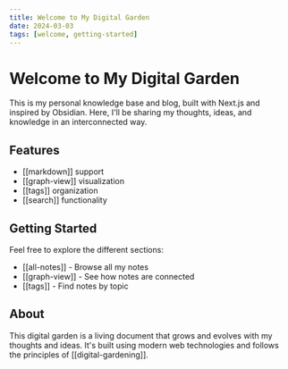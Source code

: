 ```yaml
---
title: Welcome to My Digital Garden
date: 2024-03-03
tags: [welcome, getting-started]
---
```


# Welcome to My Digital Garden

This is my personal knowledge base and blog, built with Next.js and inspired by Obsidian. Here, I'll be sharing my thoughts, ideas, and knowledge in an interconnected way.

## Features

- [[markdown]] support
- [[graph-view]] visualization
- [[tags]] organization
- [[search]] functionality

## Getting Started

Feel free to explore the different sections:
- [[all-notes]] - Browse all my notes
- [[graph-view]] - See how notes are connected
- [[tags]] - Find notes by topic

## About

This digital garden is a living document that grows and evolves with my thoughts and ideas. It's built using modern web technologies and follows the principles of [[digital-gardening]]. 